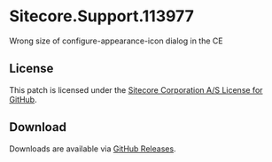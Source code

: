 # Sitecore.Support.113977
Wrong size of configure-appearance-icon dialog in the CE

## License  
This patch is licensed under the [Sitecore Corporation A/S License for GitHub](https://github.com/sitecoresupport/Sitecore.Support.113977/blob/master/LICENSE).  

## Download  
Downloads are available via [GitHub Releases](https://github.com/sitecoresupport/Sitecore.Support.113977/releases).  
